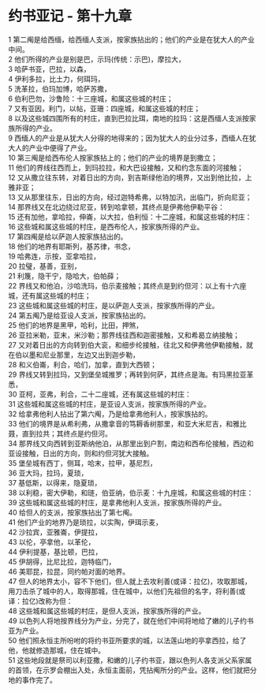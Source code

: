 # 约书亚记 - 第十九章
  
 1 第二阄是给西缅，给西缅人支派，按家族拈出的；他们的产业是在犹大人的产业中间。  
 2 他们所得的产业是别是巴，示玛(传统：示巴)，摩拉大，  
 3 哈萨书亚，巴拉，以森，  
 4 伊利多拉，比土力，何珥玛，  
 5 洗革拉，伯玛加博，哈萨苏撒，  
 6 伯利巴勿，沙鲁险：十三座城，和属这些城的村庄；  
 7 又有亚因，利门，以帖，亚珊：四座城，和属这些城的村庄；  
 8 以及这些城四围所有的村庄，直到巴拉比珥，南地的拉玛：这是西缅人支派按家族所得的产业。  
 9 西缅人的产业是从犹大人分得的地得来的；因为犹大人的业分过多，西缅人在犹大人的产业中便得了产业。  
 10 第三阄是给西布伦人按家族拈上的；他们的产业的境界是到撒立；  
 11 他们的界线往西而上，到玛拉拉，和大巴设接触，又和约念东面的河接触；  
 12 又从撒立往东转，对着日出的方向，到吉斯绿他泊的境界，又出到他比拉，上雅非亚；  
 13 又从那里往东，日出的方向，经过迦特希弗，以特加汛，出临门，折向尼亚；  
 14 那界线又在北边绕过尼亚，转到哈拿顿，其终点是伊弗他伊勒平谷：  
 15 还有加他，拿哈拉，伸崙，以大拉，伯利恒：十二座城，和属这些城的村庄：  
 16 这些城和属这些城的村庄，是西布伦人，按家族所得的产业。  
 17 第四阄是给以萨迦人按家族拈出的。  
 18 他们的地界有耶斯列，基苏律，书念，  
 19 哈弗连，示按，亚拿哈拉，  
 20 拉璧，基善，亚别，  
 21 利篾，隐干宁，隐哈大，伯帕薛；  
 22 界线又和他泊，沙哈洗玛，伯示麦接触；其终点是到约但河：以上有十六座城，还有属这些城的村庄；  
 23 这些城和属这些城的村庄，是以萨迦人支派，按家族所得的产业。  
 24 第五阄乃是给亚设人支派，按家族拈出的。  
 25 他们的地界是黑甲，哈利，比田，押煞，  
 26 亚拉米勒，亚末，米沙勒；那界线往西和迦密接触，又和希曷立纳接触；  
 27 又对着日出的方向转到伯大衮，和细步纶接触，往北又和伊弗他伊勒接触，就在伯以墨和尼业那里，左边又出到迦步勒，  
 28 和义伯崙，利合，哈们，加拿，直到大西顿；  
 29 界线又转到拉玛，又到堡垒城推罗；再转到何萨，其终点是海。有玛黑拉亚革悉，  
 30 亚柯，亚弗，利合，二十二座城，还有属这些城的村庄：  
 31 这些城和属这些城的村庄，是亚设人支派，按家族所得的产业。  
 32 给拿弗他利人拈出了第六阄，乃是给拿弗他利人，按家族拈的。  
 33 他们的境界是从希利弗，从撒拿音的笃耨香树那里，和亚大米尼吉，和雅比聂，直到拉共；其终点是约但河。  
 34 那界线又向西转到亚斯纳他泊，从那里出到户割，南边和西布伦接触，西边和亚设接触，日出的方向，则和约但河犹大接触。  
 35 堡垒城有西丁，侧耳，哈末，拉甲，基尼烈，  
 36 亚大玛，拉玛，夏琐，  
 37 基低斯，以得来，隐夏琐，  
 38 以利稳，密大伊勒，和琏，伯亚纳，伯示麦：十九座城，和属这些城的村庄：  
 39 这些城和属这些城的村庄，是拿弗他利人支派，按家族所得的产业。  
 40 给但人的支派，按家族拈出了第七阄。  
 41 他们产业的地界乃是琐拉，以实陶，伊珥示麦，  
 42 沙拉宾，亚雅崙，伊提拉，  
 43 以伦，亭拿他，以革伦，  
 44 伊利提基，基比顿，巴拉，  
 45 伊胡得，比尼比拉，迦特临门，  
 46 美耶昆，拉昆，同约帕对面的地界。  
 47 但人的地界太小，容不下他们，但人就上去攻利善(或译：拉亿)，攻取那城，用刀击杀了城中的人，取得那城，住在城中，以他们先祖但的名字，将利善(或译：拉亿)改称为但：  
 48 这些城和属这些城的村庄，是但人支派，按家族所得的产业。  
 49 以色列人将地按界线分为产业，分完了，就在他们中间将地给了嫩的儿子约书亚为产业。  
 50 他们照永恒主所吩咐的将约书亚所要求的城，以法莲山地的亭拿西拉，给了他，他就修造那城，住在城中。  
 51 这些地段就是祭司以利亚撒，和嫩的儿子约书亚，跟以色列人各支派父系家属的首领，在示罗会棚出入处，永恒主面前，凭拈阄所分的产业。这样，他们就把分地的事作完了。